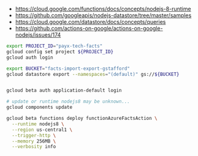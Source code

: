 - <https://cloud.google.com/functions/docs/concepts/nodejs-8-runtime>
- <https://github.com/googleapis/nodejs-datastore/tree/master/samples>
- <https://cloud.google.com/datastore/docs/concepts/queries>
- <https://github.com/actions-on-google/actions-on-google-nodejs/issues/174>

```bash
export PROJECT_ID="payx-tech-facts"
gcloud config set project ${PROJECT_ID}
gcloud auth login

export BUCKET="facts-import-export-gstafford"
gcloud datastore export --namespaces="(default)" gs://${BUCKET}


gcloud beta auth application-default login

# update or runtime nodejs8 may be unknown...
gcloud components update

gcloud beta functions deploy functionAzureFactsAction \
  --runtime nodejs8 \
  --region us-central1 \
  --trigger-http \
  --memory 256MB \
  --verbosity info
```
